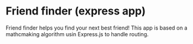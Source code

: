 # Friend finder (express app)
Friend finder helps you find your next best friend! This app is based on a mathcmaking algorithm usin Express.js to handle routing.

